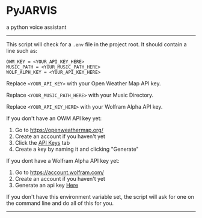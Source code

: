 # PyJARVIS
a python voice assistant

----------------------------------

This script will check for a `.env` file in the project root.
It should contain a line such as:
```
OWM_KEY = <YOUR_API_KEY_HERE>
MUSIC_PATH = <YOUR_MUSIC_PATH_HERE>
WOLF_ALPH_KEY = <YOUR_API_KEY_HERE>
```
Replace `<YOUR_API_KEY>` with your Open Weather Map API key.

Replace `<YOUR_MUSIC_PATH_HERE>` with your Music Directory.

Replace `<YOUR_API_KEY_HERE>` with your Wolfram Alpha API key.

If you don't have an OWM API key yet:
1. Go to https://openweathermap.org/
2. Create an account if you haven't yet
3. Click the [API Keys](https://home.openweathermap.org/api_keys) tab
4. Create a key by naming it and clicking "Generate"

If you dont have a Wolfram Alpha API key yet:
1. Go to https://account.wolfram.com/
2. Create an account if you haven't yet
3. Generate an api key [Here](https://developer.wolframalpha.com/portal/myapps/)

If you don't have this environment variable set, the script will ask for one
on the command line and do all of this for you.

----------------------------------

